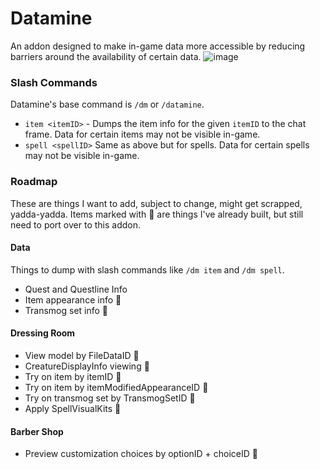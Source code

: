 # Datamine

An addon designed to make in-game data more accessible by reducing barriers around the availability of certain data.
![image](https://github.com/Ghostopheles/Datamine/assets/10636803/0f8d6924-e516-44dc-bf86-e98be7ca9d84)

### Slash Commands

Datamine's base command is `/dm` or `/datamine`.

- `item <itemID>` - Dumps the item info for the given `itemID` to the chat frame. Data for certain items may not be visible in-game.
- `spell <spellID>` Same as above but for spells. Data for certain spells may not be visible in-game.

### Roadmap

These are things I want to add, subject to change, might get scrapped, yadda-yadda. Items marked with 🤠 are things I've already built, but still need to port over to this addon.

#### Data

Things to dump with slash commands like `/dm item` and `/dm spell`.

- Quest and Questline Info
- Item appearance info 🤠
- Transmog set info 🤠

#### Dressing Room

- View model by FileDataID 🤠
- CreatureDisplayInfo viewing 🤠
- Try on item by itemID 🤠
- Try on item by itemModifiedAppearanceID 🤠
- Try on transmog set by TransmogSetID 🤠
- Apply SpellVisualKits 🤠

#### Barber Shop

- Preview customization choices by optionID + choiceID 🤠
